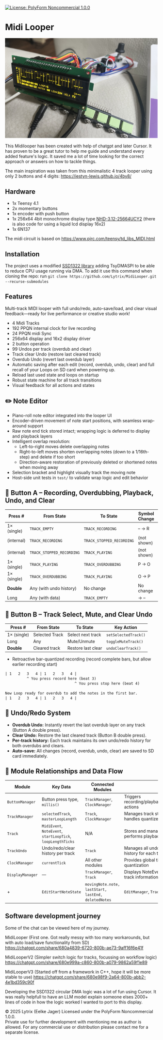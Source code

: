 [![License: PolyForm Noncommercial 1.0.0](https://img.shields.io/badge/License-PolyForm--Noncommercial%201.0.0-lightgrey.svg)](https://polyformproject.org/licenses/noncommercial/1.0.0/)

# Midi Looper #
![midilooper.jpg](Images/midilooper.jpg)

This Midilooper has been created with help of chatgpt and later Cursor. It has proven to be a great tutor to help me guide and understand every added feature's logic. It saved me a lot of time looking for the correct approach or answers on how to tackle things.

The main inspiration was taken from this minimalistic 4 track looper using only 2 buttons and 4 digits:
https://iestyn-lewis.github.io/4by8/

## Hardware ##
- 1x Teensy 4.1
- 2x momentary buttons
- 1x encoder with push button
- 1x 256x64 4bit monochrome display type [NHD-3.12-25664UCY2](https://nl.mouser.com/ProductDetail/Newhaven-Display/NHD-3.12-25664UCY2?qs=EQmeiuRlVUSdkL9ZYPHyoA%3D%3D) (there is also code for using a liquid lcd display 16x2)
- 1x 6N137

The midi circuit is based on https://www.pjrc.com/teensy/td_libs_MIDI.html

## Installation ##
The project uses a modified [SSD1322 library](https://github.com/Lytrix/SSD1322_OLED_Arduino_library/tree/develop/) adding TsyDMASPI to be able to reduce CPU usage running via DMA. To add it use this command when cloning the repo:
run  `git clone https://github.com/Lytrix/MidiLooper.git --recurse-submodules`


## Features ##
Multi-track MIDI looper with full undo/redo, auto-save/load, and clear visual feedback—ready for live performance or creative studio work!

- 4 Midi Tracks
- 192 PPQN internal clock for live recording
- 24 PPQN midi Sync
- 256x64 display and 16x2 display driver
- 2 button operation   
- 99 Undos per track (overdub and clear)
- Track clear Undo (restore last cleared track)
- Overdub Undo (revert last overdub layer)
- Automatic saving after each edit (record, overdub, undo, clear) and full recall of your Loops on SD card when powering up.
- Reload last used state and loops on startup
- Robust state machine for all track transitions
- Visual feedback for all actions and states

## ✏️ Note Editor ##
- Piano-roll note editor integrated into the looper UI
- Encoder-driven movement of note start positions, with seamless wrap-around support
- Raw note end tick stored intact; wrapping logic is deferred to display and playback layers
- Intelligent overlap resolution:
  - Left-to-right moves delete overlapping notes
  - Right-to-left moves shorten overlapping notes (down to a 1/16th-step) and delete if too short
  - Direction-aware restoration of previously deleted or shortened notes when moving away
- Selection bracket and highlight visually track the moving note
- Host-side unit tests in `test/` to validate wrap logic and edit behavior

## 🔴 Button A – Recording, Overdubbing, Playback, Undo, and Clear ##

| Press #     | From State               | To State                 | Symbol Change | Key Action           |
| ----------- | ------------------------ | ------------------------ | ------------- | -------------------- |
| 1× (single) | `TRACK_EMPTY`            | `TRACK_RECORDING`        | – → R         | `startRecording()`   |
| (internal)  | `TRACK_RECORDING`        | `TRACK_STOPPED_RECORDING`| (not shown)   | `stopRecording()`    |
| (internal)  | `TRACK_STOPPED_RECORDING`| `TRACK_PLAYING`          | (not shown)   | `startPlaying()`     |
| 1× (single) | `TRACK_PLAYING`          | `TRACK_OVERDUBBING`      | P → O         | `startOverdubbing()` |
| 1× (single) | `TRACK_OVERDUBBING`      | `TRACK_PLAYING`          | O → P         | `stopOverdubbing()`  |
| **Double**  | Any (with undo history)  | No change                | No change     | `undoOverdub()`      |
| Long        | Any (with data)          | `TRACK_EMPTY`            | → –           | `clearTrack()`       |


## 🔵 Button B – Track Select, Mute, and Clear Undo ##

|  Press #    | From State         | To State           | Key Action                 |
| ----------- | ------------------ | ------------------ | -------------------------- |
| 1× (single) | Selected Track     | Select next track  | `setSelectedTrack()`       |
| Long        | Any                | Mute/Unmute        | `toggleMuteTrack()`        |
| **Double**  | Cleared track      | Restore last clear | `undoClearTrack()`         |


- Retroactive bar-quantized recording (record complete bars, but allow earlier recording start)
```
| 1   2   3   4 | 1   2   3   4 |  
          ^ You press record here (beat 3)
                		    	^ You press stop here (beat 4)  

New Loop ready for overdub to add the notes in the first bar.
| 1   2   3   4 | 1   2   3   4 |   
```


## 🔄 Undo/Redo System ##
- **Overdub Undo:** Instantly revert the last overdub layer on any track (Button A double press).
- **Clear Undo:** Restore the last cleared track (Button B double press).
- **Per-track history:** Each track maintains its own undo/redo history for both overdubs and clears.
- **Auto-save:** All changes (record, overdub, undo, clear) are saved to SD card immediately.

## 🔧 Module Relationships and Data Flow ##

| Module         | Key Data                            | Connected Modules             | Purpose                                                                 |
|----------------|--------------------------------------|-------------------------------|-------------------------------------------------------------------------|
| `ButtonManager`| Button press type, `millis()`       | `TrackManager`, `ClockManager`| Triggers recording/playback/overdub/mute/clear/undo actions             |
| `TrackManager` | `selectedTrack`, `masterLoopLength` | `Track`, `ClockManager`       | Manages track states and coordination, handles quantized events         |
| `Track`        | `MidiEvent`, `NoteEvent`, `startLoopTick`, `loopLengthTicks` | N/A                        | Stores and manages MIDI/Note data, performs playback and recording      |
| `TrackUndo`    | Undo/redo/clear history per track    | `Track`                       | Manages all undo/redo/clear operations and history for each track       |
| `ClockManager` | `currentTick`                       | All other modules             | Provides global timing for sync and quantization                        |
| `DisplayManager`| —                                   | `TrackManager`, `Track`       | Displays NoteEvents, loop status, and other track information           |
+| `EditStartNoteState`| `movingNote.note, lastStart, lastEnd, deletedNotes`| `EditManager`, `Track` | Manages encoder-driven note start edits, wrap-around logic, overlap deletion/shortening/restoration |



## Software development journey ##
Some of the chat can be viewed here of my journey. 
 
MidiLooper (First one. Got really messy with too many workarounds, but with auto load/save functionality from SD)
https://chatgpt.com/share/680a4839-6720-800b-ae73-9aff16f6e41f

MidiLooperV2 (Simpler switch logic for tracks, focussing on workflow logic)
https://chatgpt.com/share/680e999a-c860-800b-a079-9862a59f1e89

MidiLooperV3 (Started off from a framework in C++, hope it will be more stable to use)
https://chatgpt.com/share/680e98f9-2a64-800b-abb2-4e1bd359c90f

Developing the SSD1322 circular DMA logic was a lot of fun using Cursor. It was really helpfull to have an LLM model explain someone elses 2000+ lines of code in how the logic worked I wanted to port to this display. 

© 2025 Lytrix (Eelke Jager)
Licensed under the PolyForm Noncommercial 1.0.0.  
Private use for further development with mentioning me as author is allowed. 
For any commercial use or distribution please contact me for a separate license.  
